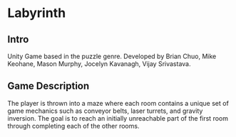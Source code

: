 # Labyrinth

## Intro
Unity Game based in the puzzle genre. Developed by Brian Chuo, Mike Keohane, Mason Murphy, Jocelyn Kavanagh, Vijay Srivastava.

## Game Description
The player is thrown into a maze where each room contains a unique set of game mechanics such as conveyor belts, laser turrets, and gravity inversion. The goal is to reach an initially unreachable part of the first room through completing each of the other rooms.
